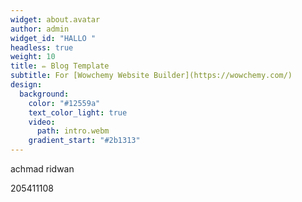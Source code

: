 ```yaml
---
widget: about.avatar
author: admin
widget_id: "HALLO "
headless: true
weight: 10
title: ✏️ Blog Template
subtitle: For [Wowchemy Website Builder](https://wowchemy.com/)
design:
  background:
    color: "#12559a"
    text_color_light: true
    video:
      path: intro.webm
    gradient_start: "#2b1313"
---
```

achmad ridwan 

205411108